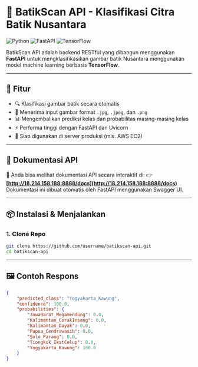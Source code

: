 # 🧠 BatikScan API - Klasifikasi Citra Batik Nusantara

![Python](https://img.shields.io/badge/python-3.10-blue.svg)
![FastAPI](https://img.shields.io/badge/fastapi-0.115.12-green.svg)
![TensorFlow](https://img.shields.io/badge/tensorflow-2.19.0-orange.svg)

BatikScan API adalah backend RESTful yang dibangun menggunakan **FastAPI** untuk mengklasifikasikan gambar batik Nusantara menggunakan model machine learning berbasis **TensorFlow**.

---

## 🚀 Fitur

- 🔍 Klasifikasi gambar batik secara otomatis
- 📸 Menerima input gambar format `.jpg`, `.jpeg`, dan `.png`
- 📊 Mengembalikan prediksi kelas dan probabilitas masing-masing kelas
- ⚡ Performa tinggi dengan FastAPI dan Uvicorn
- 🔐 Siap digunakan di server produksi (mis. AWS EC2)

---

## 🧪 Dokumentasi API

📄 Anda bisa melihat dokumentasi API secara interaktif di:
👉 **[http://18.214.158.188:8888/docs](http://18.214.158.188:8888/docs)**  
Dokumentasi ini dibuat otomatis oleh FastAPI menggunakan Swagger UI.

---

## 📦 Instalasi & Menjalankan

### 1. Clone Repo

```bash
git clone https://github.com/username/batikscan-api.git
cd batikscan-api
```

---

## 🖼️ Contoh Respons

```json
{
    "predicted_class": "Yogyakarta_Kawung",
    "confidence": 100.0,
    "probabilities": {
        "JawaBarat_Megamendung": 0.0,
        "Kalimantan_CorakInsang": 0.0,
        "Kalimantan_Dayak": 0.0,
        "Papua_Cendrawasih": 0.0,
        "Solo_Parang": 0.0,
        "Tiongkok_IkatCelup": 0.0,
        "Yogyakarta_Kawung": 100.0
    }
}
```

